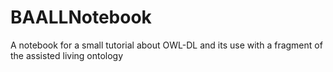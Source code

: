 # BAALLNotebook
A notebook for a small tutorial about OWL-DL and its use with a fragment of the assisted living ontology
